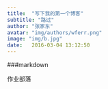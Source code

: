 ```yaml
---
title:  "写下我的第一个博客"
subtitle: "路过"
author: "张家东"
avatar: "img/authors/wferr.png"
image: "img/b.jpg"
date:   2016-03-04 13:12:50
---
```


###markdown

作业部落
